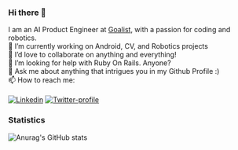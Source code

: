 ### Hi there 👋

I am an AI Product Engineer at [Goalist](https://github.com/goalistdeveloper), with a passion for coding and robotics.
<br>🔭 I’m currently working on Android, CV, and Robotics projects
<br>👯 I’d love to collaborate on anything and everything!
<br>🤔 I’m looking for help with Ruby On Rails. Anyone?
<br>💬 Ask me about anything that intrigues you in my Github Profile :)
<br>📫 How to reach me: <br><br>
[![Linkedin](https://img.shields.io/badge/Linkedin-Atharva%20Hudlikar-blue?style=for-the-badge&logo=linkedin)](https://www.linkedin.com/in/atharva-hudlikar/)
[![Twitter-profile](https://img.shields.io/badge/Twitter-Atharva%20Hudlikar-9cf?style=for-the-badge&logo=twitter)](https://twitter.com/tall_engineer)

### Statistics
![Anurag's GitHub stats](https://github-readme-stats.vercel.app/api?username=Mastermind0100&show_icons=true&theme=radical)

<!--
**Mastermind0100/Mastermind0100** is a ✨ _special_ ✨ repository because its `README.md` (this file) appears on your GitHub profile.

Here are some ideas to get you started:

- 🔭 I’m currently working on ...
- 🌱 I’m currently learning ...
- 👯 I’m looking to collaborate on ...
- 🤔 I’m looking for help with ...
- 💬 Ask me about ...
- 📫 How to reach me: ...
- 😄 Pronouns: ...
- ⚡ Fun fact: ...
-->
